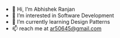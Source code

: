 - 👋 Hi, I’m Abhishek Ranjan
- 👀 I’m interested in Software Development
- 🌱 I’m currently learning Design Patterns 
- 📫 reach me at ar50645@gmail.com

<!---
abhranja-sudo/abhranja-sudo is a ✨ special ✨ repository because its `README.md` (this file) appears on your GitHub profile.
You can click the Preview link to take a look at your changes.
--->
